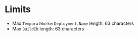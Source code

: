 # Limits

- Max `TemporalWorkerDeployment.Name` length: 63 characters
- Max `BuildID` length: 63 characters